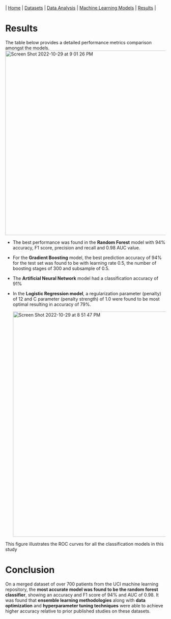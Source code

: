 | [Home](./README.md)      | [Datasets](./Datasets.md)      | [Data Analysis](./DataAnalysis.md)      | [Machine Learning Models](./MLModels.md)      | [Results](./Findings.md)      |

# Results

The table below provides a detailed performance metrics comparison amongst the models. 
<img width="580" alt="Screen Shot 2022-10-29 at 9 01 26 PM" src="https://user-images.githubusercontent.com/61631006/198861976-3a40a5c5-5412-404a-8bf6-9e76a4f8e6ea.png">
+ The best performance was found in the **Random Forest** model with 94% accuracy, F1 score, precision and recall and 0.98 AUC value.
+ For the **Gradient Boosting** model, the best prediction accuracy of 94% for the test set was found to be with learning rate 0.5, the number of boosting stages of 300 and subsample of 0.5.
+ The **Artificial Neural Network** model had a classification accuracy of 91%
+  In the **Logistic Regression model**, a regularization parameter (penalty) of 12 and C parameter (penalty strength) of 1.0 were found to be most optimal resulting in accuracy of 79%.
      
      
      <img width="708" alt="Screen Shot 2022-10-29 at 8 51 47 PM" src="https://user-images.githubusercontent.com/61631006/198892834-df61ff1a-d6ea-4caa-85f2-44f6745231c4.png">
This figure illustrates the ROC curves for all the classification models in this study

# Conclusion 

On a merged dataset of over 700 patients from the UCI machine learning repository, the **most accurate model was found to be the random forest classifier**, showing an accuracy and F1 score of 94% and AUC of 0.98. It was found that **ensemble learning methodologies** along with **data optimization** and **hyperparameter tuning techniques** were able to achieve higher accuracy relative to prior published studies on these datasets. 
